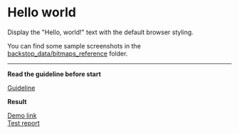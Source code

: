 # Hello world

Display the "Hello, world!" text with the default browser styling.

You can find some sample screenshots in the [backstop_data/bitmaps_reference](backstop_data/bitmaps_reference) folder.

___
**Read the guideline before start**

[Guideline](https://github.com/mate-academy/layout_task-guideline/blob/master/README.md)

**Result**

[Demo link](https://github.com/GitKurmax/layout_hello-world.git) <br>
[Test report](https://github.com/GitKurmax/layout_hello-world.git/report/html_report/)
